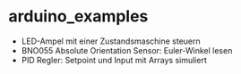 # arduino_examples

- LED-Ampel mit einer Zustandsmaschine steuern
- BNO055 Absolute Orientation Sensor: Euler-Winkel lesen
- PID Regler: Setpoint und Input mit Arrays simuliert



